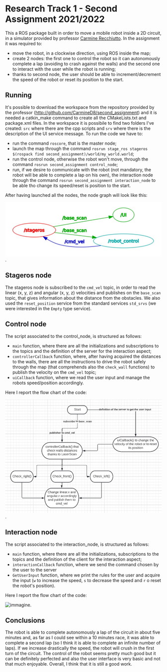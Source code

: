 # Research Track 1 - Second Assignment 2021/2022

This a ROS package built in order to move a mobile robot inside a 2D circuit, in a simulator provided by professor [Carmine Recchiutto](http://github.com/CarmineD8).
In the assignment it was required to:
* move the robot, in a clockwise direction, using ROS inside the map;
* create 2 nodes: the first one to control the robot so it can autonomously complete a lap (avoiding to crash against the walls) and the second one to interact with the user while the robot is running;
* thanks to second node, the user should be able to increment/decrement the speed of the robot or reset its position to the start.


## Running

It's possible to download the workspace from the repository provided by the professor (http://github.com/CarmineD8/second_assignment) and it is needed a catkin_make command to create all the CMakeLists.txt and package.xml files. In the workspace it is possibile to find two folders I've created: `src` where there are the cpp scripts and `srv` where there is the description of the UI service message. To run the code we have to:
* run the command `roscore`, that is the master node;
* launch the map through the command `rosrun stage_ros stageros $(rospack find second_assignment)/world/my_world.world`; 
* run the control node, otherwise the robot won't move, through the command `rosrun second_assignment control_node`;
* run, if we desire to communicate with the robot (not mandatory, the robot will be able to complete a lap on his own), the interaction node through the command `rosrun second_assignment interaction_node` to be able tho change its speed/reset is position to the start.

After having launched all the nodes, the node graph will look like this: 

![immagine](MicrosoftTeams-image.jpeg).

## Stageros node

The stageros node is subscribed to the `cmd_vel` topic, in order to read the linear (x, y, z) and angular (x, y, z) velocities and publishes on the `base_scan` topic, that gives information about the distance from the obstacles. We also used the `reset_position` service from the standard services `std_srvs` (we were interested in the `Empty` type service).

## Control node

The script associated to the control_node, is structured as follows:
* `main` function, where there are all the initializations and subscriptions to the topics and the definition of the server for the interaction aspect;
* `controllerCallback` function, where, after having acquired the distances to the walls, there are all the instructions to drive the robot safely through the map (that comprehends also the `check_wall` functions) to publish the velocity on the `cmd_vel` topic;
* `uiCallback` function, where we read the user input and manage the robots speed/position accordingly.

Here I report the flow chart of the code:

![immagine](control_flowchart.jpg).

## Interaction node

The script associated to the interaction_node, is structured as follows:
* `main` function, where there are all the initializations, subscriptions to the topics and the definition of the client for the interaction aspect;
* `interactionCallback` function, where we send the command chosen by the user to the server
* `GetUserInput` function, where we print the rules for the user and acquire the input (`w` to increase the speed, `s` to decrease the speed and `r` o reset the robot's position).

Here I report the flow chart of the code:

![immagine](interaction_flowchart.jpg).

## Conclusions

The robot is able to complete autonomously a lap of the circuit in about five minutes and, as far as I could see within a 10 minutes race, it was able to complete a second lap (so I think it is able to complete an infinite number of laps). If we increase drastically the speed, the robot will crush in the first turn of the circuit. The control of the robot seems pretty much good but it can be definitely perfected and also the user interface is very basic and not that much enjoyable. Overall, I think that it is still a good work. 